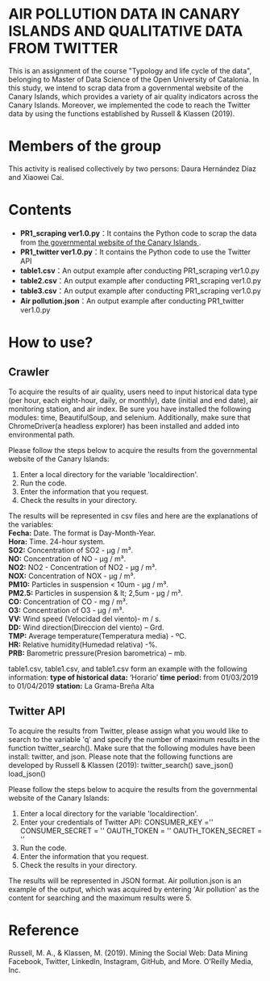 # AIR POLLUTION DATA IN CANARY ISLANDS AND QUALITATIVE DATA FROM TWITTER

This is an assignment of the course "Typology and life cycle of the data", belonging to Master of Data Science of the Open University of Catalonia. In this study, we intend to scrap data from a governmental website of the Canary Islands, which provides a variety of air quality indicators across the Canary Islands. Moreover, we implemented the code to reach the Twitter data by using the functions established by Russell & Klassen (2019). 

# Members of the group
This activity is realised collectively by two persons: Daura Hernández Díaz and Xiaowei Cai.

# Contents
<ul>
<li><strong>PR1_scraping ver1.0.py</strong>：It contains the Python code to scrap the data from <a href="url">the governmental website of the Canary Islands </a>.</li>
<li><strong>PR1_twitter ver1.0.py</strong>：It contains the Python code to use the Twitter API</li>
<li><strong>table1.csv</strong>：An output example after conducting PR1_scraping ver1.0.py</li>
<li><strong>table2.csv</strong>：An output example after conducting PR1_scraping ver1.0.py</li>
<li><strong>table3.csv</strong>：An output example after conducting PR1_scraping ver1.0.py</li>
<li><strong>Air pollution.json</strong>：An output example after conducting PR1_twitter ver1.0.py</li>
</ul>

# How to use?
## Crawler
To acquire the results of air quality, users need to input historical data type (per hour, each eight-hour, daily, or monthly), date (initial and end date), air monitoring station, and air index. Be sure you have installed the following modules: time, BeautifulSoup, and selenium. Additionally, make sure that ChromeDriver(a headless explorer) has been installed and added into environmental path.

Please follow the steps below to acquire the results from the governmental website of the Canary Islands:
1. Enter a local directory for the variable 'localdirection'.
2. Run the code.
3. Enter the information that you request.
4. Check the results in your directory. 

The results will be represented in csv files and here are the explanations of the variables:<br>
<strong>Fecha:</strong> Date. The format is Day-Month-Year.<br>
<strong>Hora:</strong> Time. 24-hour system.<br>
<strong>SO2:</strong> Concentration of SO2 - μg / m³.<br>
<strong>NO:</strong> Concentration of NO - μg / m³.<br>
<strong>NO2:</strong> NO2 - Concentration of NO2 - μg / m³.<br>
<strong>NOX:</strong> Concentration of NOX - μg / m³.<br>
<strong>PM10:</strong> Particles in suspension < 10um - μg / m³.<br>
<strong>PM2.5:</strong> Particles in suspension & lt; 2,5um - μg / m³.<br>
<strong>CO:</strong> Concentration of CO - mg / m³.<br>
<strong>O3:</strong> Concentration of O3 - μg / m³.<br>
<strong>VV:</strong> Wind speed (Velocidad del viento)- m / s.<br>
<strong>DD:</strong> Wind direction(Direccion del viento) – Grd.<br>
<strong>TMP:</strong> Average temperature(Temperatura media) - ºC.<br>
<strong>HR:</strong> Relative humidity(Humedad relativa) -%.<br>
<strong>PRB:</strong> Barometric pressure(Presion barometrica) – mb.<br>

table1.csv, table1.csv, and table1.csv form an example with the following information:
<strong>type of historical data:</strong> ‘Horario’
<strong>time period:</strong> from 01/03/2019 to 01/04/2019
<strong>station:</strong> La Grama-Breña Alta

## Twitter API
To acquire the results from Twitter, please assign what you would like to search to the variable 'q' and specify the number of maximum results in the function twitter_search(). Make sure that the following modules have been install: twitter, and json.
Please note that the following functions are developed by Russell & Klassen (2019):
twitter_search()
save_json()
load_json()

Please follow the steps below to acquire the results from the governmental website of the Canary Islands:
1. Enter a local directory for the variable 'localdirection'.
2. Enter your credentials of Twitter API:
CONSUMER_KEY =''
CONSUMER_SECRET = ''
OAUTH_TOKEN = ''
OAUTH_TOKEN_SECRET = ''
3. Run the code.
4. Enter the information that you request.
5. Check the results in your directory. 

The results will be represented in JSON format. Air pollution.json is an example of the output, which was acquired by entering 'Air pollution' as the content for searching and the maximum results were 5. 

# Reference
Russell, M. A., & Klassen, M. (2019). Mining the Social Web: Data Mining Facebook, Twitter, LinkedIn, Instagram, GitHub, and More. O’Reilly Media, Inc.

